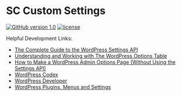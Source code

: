 # SC Custom Settings #
[![GitHub version 1.0](https://badge.fury.io/gh/Surfing-Chef%2Fsc-custom-settings.svg)](https://badge.fury.io/gh/Surfing-Chef%2Fsc-custom-settings)  [![license](https://img.shields.io/github/license/mashape/apistatus.svg)](https://github.com/Surfing-Chef/sc-custom-settings)

Helpful Development Links:  
- [The Complete Guide to the WordPress Settings API](https://code.tutsplus.com/series/the-complete-guide-to-the-wordpress-settings-api--cms-624)  
- [Understanding and Working with The WordPress Options Table](https://code.tutsplus.com/tutorials/understanding-and-working-with-the-wordpress-options-table--cms-21119)  
- [How to Make a WordPress Admin Options Page (Without Using the Settings API)](https://wpshout.com/wordpress-options-page/)
- [WordPress Codex](https://codex.wordpress.org/)
- [WordPress Developer](https://developer.wordpress.org/)  
- [WordPress Plugins, Menus and Settings](https://developer.wordpress.org/plugins/)

